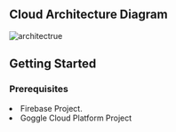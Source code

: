 ## Cloud Architecture Diagram
![architectrue](https://user-images.githubusercontent.com/99190374/174309236-7198506f-c3a2-4066-9376-fe8787df8ad9.png)

## Getting Started
### Prerequisites
<li> Firebase Project. 
<li> Goggle Cloud Platform Project 
